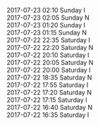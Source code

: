 2017-07-23 02:10 Sunday  I  
2017-07-23 02:05 Sunday  N  
2017-07-23 01:20 Sunday  I  
2017-07-23 01:15 Sunday  N  
2017-07-22 22:35 Saturday  I  
2017-07-22 22:20 Saturday  N  
2017-07-22 20:10 Saturday  I  
2017-07-22 20:05 Saturday  N  
2017-07-22 20:00 Saturday  I  
2017-07-22 18:35 Saturday  N  
2017-07-22 17:55 Saturday  I  
2017-07-22 17:20 Saturday  N  
2017-07-22 17:15 Saturday  I  
2017-07-22 16:40 Saturday  N  
2017-07-22 16:35 Saturday  I  
